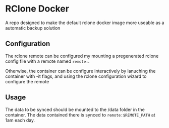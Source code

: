# RClone Docker

A repo designed to make the default rclone docker image more useable as a
automatic backup solution

## Configuration

The rclone remote can be configured my mounting a pregenerated rclone config
file with a remote named `remote:`.

Otherwise, the container can be configure interactively by lanuching the
container with -it flags, and using the rclone configuration wizard to
configure the remote

## Usage

The data to be synced should be mounted to the /data folder in the container.
The data contained there is synced to `remote:$REMOTE_PATH` at 1am each day.
